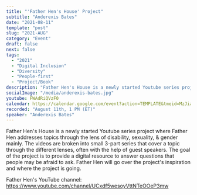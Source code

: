 ```yaml
---
title: "'Father Hen's House' Project"
subtitle: "Anderexis Bates"
date: "2021-08-11"
template: "post"
slug: "2021-AUG"
category: "Event"
draft: false
next: false
tags:
  - "2021"
  - "Digital Inclusion"
  - "Diversity"
  - "People-first"
  - "Project/Book"
description: "Father Hen's House is a newly started Youtube series project where Father Hen addresses topics through the lens of disability, sexuality, & gender mainly. The videos are broken into small 3-part series that cover a topic through the different lenses, often with the help of guest speakers. The goal of the project is to provide a digital resource to answer questions that people may be afraid to ask. Father Hen will go over the project's inspiration and where the project is going. "
socialImage: "/media/anderexis-bates.jpg"
youtube: FWAdRiQVzF0
calendar: https://calendar.google.com/event?action=TEMPLATE&tmeid=MzJiaTAzYmF0aW92aGoxNXFyZTRoMjBrdTkgYWNjZXNzaWJpbGl0eXRhbGtzQG0&tmsrc=accessibilitytalks%40gmail.com
recorded: "August 11th, 1 PM (ET)"
speaker: "Anderexis Bates"
---
```

Father Hen's House is a newly started Youtube series project where Father Hen addresses topics through the lens of disability, sexuality, & gender mainly.
The videos are broken into small 3-part series that cover a topic through the different lenses, often with the help of guest speakers. The goal of the project is to provide a digital resource to answer questions that people may be afraid to ask. Father Hen will go over the project's inspiration and where the project is going.

Father Hen's YouTube channel:
https://www.youtube.com/channel/UCxdf5wesoyVttNTeOOeP3mw
